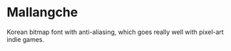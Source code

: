 # Mallangche
Korean bitmap font with anti-aliasing, which goes really well with pixel-art indie games.
